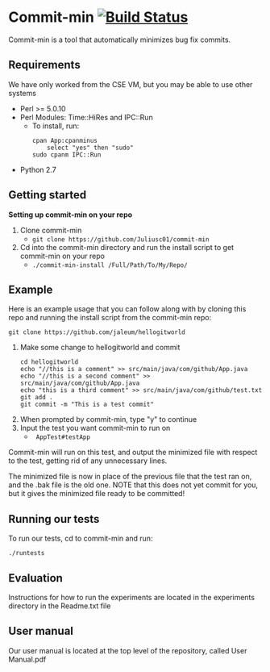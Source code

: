 # Commit-min [![Build Status](https://travis-ci.org/Juliusc01/commit-min.svg?branch=master)](https://travis-ci.org/Juliusc01/commit-min)

Commit-min is a tool that automatically minimizes bug fix commits.

## Requirements
We have only worked from the CSE VM, but you may be able to use other systems
- Perl >= 5.0.10
- Perl Modules: Time::HiRes and IPC::Run
	- To install, run:
		```
		cpan App:cpanminus
			select "yes" then "sudo"
		sudo cpanm IPC::Run
		```
- Python 2.7

## Getting started
**Setting up commit-min on your repo**

 1. Clone commit-min
	 - ```git clone https://github.com/Juliusc01/commit-min```
 2. Cd into the commit-min directory and run the install script to get commit-min on your repo
	 - ```./commit-min-install /Full/Path/To/My/Repo/```

## Example
Here is an example usage that you can follow along with by cloning this repo and running the install script from the commit-min repo:
```
git clone https://github.com/jaleum/hellogitworld
```
 1. Make some change to hellogitworld and commit
 	```
	cd hellogitworld
	echo "//this is a comment" >> src/main/java/com/github/App.java
	echo "//this is a second comment" >> src/main/java/com/github/App.java
	echo "this is a third comment" >> src/main/java/com/github/test.txt
	git add .
	git commit -m "This is a test commit"
	```
2. When prompted by commit-min, type "y" to continue
3. Input the test you want commit-min to run on
	- ``` AppTest#testApp```

Commit-min will run on this test, and output the minimized file with respect to the test, getting rid of any unnecessary lines.

The minimized file is now in place of the previous file that the test ran on, and the .bak file is the old one. NOTE that this does not yet commit for you, but it gives the minimized file ready to be committed!

## Running our tests
To run our tests, cd to commit-min and run: 
```
./runtests
```
## Evaluation
Instructions for how to run the experiments are located in the experiments directory in the Readme.txt file

## User manual
Our user manual is located at the top level of the repository, called User Manual.pdf
